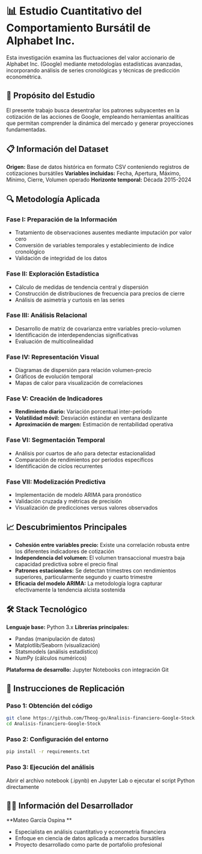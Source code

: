 # 📊 Estudio Cuantitativo del Comportamiento Bursátil de Alphabet Inc.

Esta investigación examina las fluctuaciones del valor accionario de Alphabet Inc. (Google) mediante metodologías estadísticas avanzadas, incorporando análisis de series cronológicas y técnicas de predicción econométrica.

## 🎯 Propósito del Estudio

El presente trabajo busca desentrañar los patrones subyacentes en la cotización de las acciones de Google, empleando herramientas analíticas que permitan comprender la dinámica del mercado y generar proyecciones fundamentadas.

## 📋 Información del Dataset

**Origen:** Base de datos histórica en formato CSV conteniendo registros de cotizaciones bursátiles
**Variables incluidas:** Fecha, Apertura, Máximo, Mínimo, Cierre, Volumen operado
**Horizonte temporal:** Década 2015-2024

## 🔍 Metodología Aplicada

### Fase I: Preparación de la Información
- Tratamiento de observaciones ausentes mediante imputación por valor cero
- Conversión de variables temporales y establecimiento de índice cronológico
- Validación de integridad de los datos

### Fase II: Exploración Estadística
- Cálculo de medidas de tendencia central y dispersión
- Construcción de distribuciones de frecuencia para precios de cierre
- Análisis de asimetría y curtosis en las series

### Fase III: Análisis Relacional
- Desarrollo de matriz de covarianza entre variables precio-volumen
- Identificación de interdependencias significativas
- Evaluación de multicolinealidad

### Fase IV: Representación Visual
- Diagramas de dispersión para relación volumen-precio
- Gráficos de evolución temporal
- Mapas de calor para visualización de correlaciones

### Fase V: Creación de Indicadores
- **Rendimiento diario:** Variación porcentual inter-período
- **Volatilidad móvil:** Desviación estándar en ventana deslizante
- **Aproximación de margen:** Estimación de rentabilidad operativa

### Fase VI: Segmentación Temporal
- Análisis por cuartos de año para detectar estacionalidad
- Comparación de rendimientos por períodos específicos
- Identificación de ciclos recurrentes

### Fase VII: Modelización Predictiva
- Implementación de modelo ARIMA para pronóstico
- Validación cruzada y métricas de precisión
- Visualización de predicciones versus valores observados

## 📈 Descubrimientos Principales

- **Cohesión entre variables precio:** Existe una correlación robusta entre los diferentes indicadores de cotización
- **Independencia del volumen:** El volumen transaccional muestra baja capacidad predictiva sobre el precio final
- **Patrones estacionales:** Se detectan trimestres con rendimientos superiores, particularmente segundo y cuarto trimestre
- **Eficacia del modelo ARIMA:** La metodología logra capturar efectivamente la tendencia alcista sostenida

## 🛠️ Stack Tecnológico

**Lenguaje base:** Python 3.x
**Librerías principales:** 
- Pandas (manipulación de datos)
- Matplotlib/Seaborn (visualización)
- Statsmodels (análisis estadístico)
- NumPy (cálculos numéricos)

**Plataforma de desarrollo:** Jupyter Notebooks con integración Git

## 🔄 Instrucciones de Replicación

### Paso 1: Obtención del código
```bash
git clone https://github.com/Theog-go/Analisis-financiero-Google-Stock.git
cd Analisis-financiero-Google-Stock
```

### Paso 2: Configuración del entorno
```bash
pip install -r requirements.txt
```

### Paso 3: Ejecución del análisis
Abrir el archivo notebook (.ipynb) en Jupyter Lab o ejecutar el script Python directamente

## 👨‍💻 Información del Desarrollador

**Mateo García Ospina **
- Especialista en análisis cuantitativo y econometría financiera
- Enfoque en ciencia de datos aplicada a mercados bursátiles
- Proyecto desarrollado como parte de portafolio profesional

